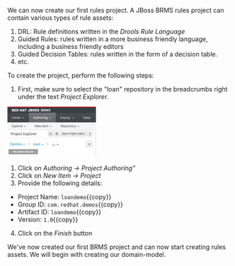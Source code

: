 We can now create our first rules project. A JBoss BRMS rules project can contain various types of rule assets:

1. DRL: Rule definitions written in the *Drools Rule Language*
2. Guided Rules: rules written in a more business friendly language, including a business friendly editors
3. Guided Decision Tables: rules written in the form of a decision table.
4. etc.

To create the project, perform the following steps:
1. First, make sure to select the "loan" repository in the breadcrumbs right under the text *Project Explorer*.

<img src="../../assets/brms-select-loan-repository.png" width="200" />

1. Click on *Authoring -> Project Authoring”*
2. Click on *New Item -> Project*
3. Provide the following details:
- Project Name: `loandemo`{{copy}}
- Group ID: `com.redhat.demos`{{copy}}
- Artifact ID: `loandemo`{{copy}}
- Version: `1.0`{{copy}}
4. Click on the *Finish* button

We've now created our first BRMS project and can now start creating rules assets. We will begin with creating our domain-model.
